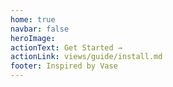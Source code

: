 ```yaml
---
home: true
navbar: false
heroImage:
actionText: Get Started →
actionLink: views/guide/install.md
footer: Inspired by Vase
---
```


<ClientOnly>
  <vs-home/>
</ClientOnly>
